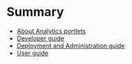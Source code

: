 # Summary

* [About Analytics portlets](README.md)
* [Developer guide](doc/developer.md)
* [Deployment and Administration guide](doc/admin.md)
* [User guide](doc/user.md)
